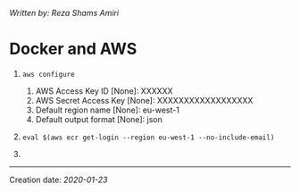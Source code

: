 _Written by: Reza Shams Amiri_
# Docker and AWS

1. `aws configure`
    1. AWS Access Key ID [None]: XXXXXX
    1. AWS Secret Access Key [None]: XXXXXXXXXXXXXXXXXX
    1. Default region name [None]: eu-west-1
    1. Default output format [None]: json

2. `eval $(aws ecr get-login --region eu-west-1 --no-include-email)`
3. 

* * *
Creation date: _2020-01-23_
